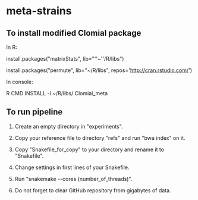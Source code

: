 # meta-strains


## To install modified Clomial package

In R:

install.packages("matrixStats", lib="''~''/R/libs")

install.packages("permute", lib="\~/R/libs", repos='http://cran.rstudio.com/')

In console:

R CMD INSTALL -l ~/R/libs/ Clomial_meta


## To run pipeline

1. Create an empty directory in "experiments".

2. Copy your reference file to directory "refs" and run "bwa index" on it.

3. Copy "Snakefile_for_copy" to your directory and rename it to "Snakefile".

4. Change settings in first lines of your Snakefile.

5. Run "snakemake --cores (number_of_threads)".

6. Do not forget to clear GitHub repository from gigabytes of data.
